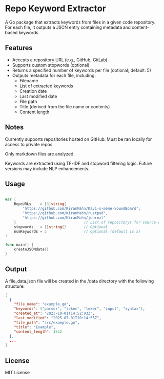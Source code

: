 # Repo Keyword Extractor

A Go package that extracts keywords from files in a given code repository. For each file, it outputs a JSON entry containing metadata and content-based keywords.

## Features

- Accepts a repository URL (e.g., GitHub, GitLab)
- Supports custom stopwords (optional)
- Returns a specified number of keywords per file (optional; default: 5)
- Outputs metadata for each file, including:
  - Filename
  - List of extracted keywords
  - Creation date
  - Last modified date
  - File path
  - Title (derived from the file name or contents)
  - Content length

## Notes
Currently supports repositories hosted on GitHub. Must be ran locally for access to private repos

Only markdown files are analyzed.

Keywords are extracted using TF-IDF and stopword filtering logic. Future versions may include NLP enhancements.

## Usage
```go

var (
	RepoURLs    = [3]string{
        "https://github.com/KiranMahn/Kavi-s-meme-SoundBoard", 
        "https://github.com/KiranMahn/rustpad", 
        "https://github.com/KiranMahn/journal"
    }                               // List of repositorys for source data
	stopwords   = []string{}        // Optional
	numKeywords = 5                 // Optional (default is 5)
)

func main() {
	createJSONdata()
}
```

## Output
A file_data.json file will be created in the /data directory with the following structure:
```json
[
  {
    "file_name": "example.go",
    "keywords": ["parser", "token", "lexer", "input", "syntax"],
    "created_at": "2023-10-01T14:52:03Z",
    "last_modified": "2025-07-01T10:14:55Z",
    "file_path": "src/example.go",
    "title": "Example",
    "content_length": 1542
  },
  ...
]
```

## License
MIT License